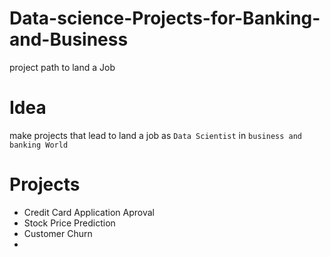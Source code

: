 # Data-science-Projects-for-Banking-and-Business
project path to land a Job

# Idea
make projects that lead to land a job as `Data Scientist` in `business and banking World` 

# Projects
- Credit Card Application Aproval
- Stock Price Prediction
- Customer Churn
- 

